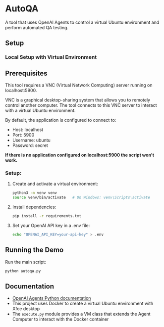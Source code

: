 # AutoQA

A tool that uses OpenAI Agents to control a virtual Ubuntu environment and perform automated QA testing.

## Setup

### Local Setup with Virtual Environment

## Prerequisites

This tool requires a VNC (Virtual Network Computing) server running on localhost:5900.

VNC is a graphical desktop-sharing system that allows you to remotely control another computer. The tool connects to this VNC server to interact with a virtual Ubuntu environment.

By default, the application is configured to connect to:

- Host: localhost
- Port: 5900
- Username: ubuntu
- Password: secret

**If there is no application configured on localhost:5900 the script won't work.**

### Setup:

1. Create and activate a virtual environment:

   ```bash
   python3 -m venv venv
   source venv/bin/activate   # On Windows: venv\Scripts\activate
   ```

2. Install dependencies:

   ```bash
   pip install -r requirements.txt
   ```

3. Set your OpenAI API key in a .env file:

   ```bash
   echo "OPENAI_API_KEY=your-api-key" > .env
   ```

## Running the Demo

Run the main script:

```bash
python autoqa.py
```

## Documentation

- [OpenAI Agents Python documentation](https://openai.github.io/openai-agents-python/)
- This project uses Docker to create a virtual Ubuntu environment with Xfce desktop
- The `execute.py` module provides a VM class that extends the Agent Computer to interact with the Docker container

